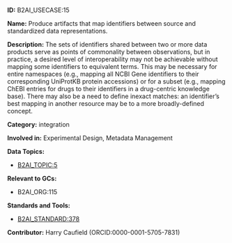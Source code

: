 **ID:** B2AI_USECASE:15

**Name:** Produce artifacts that map identifiers between source and standardized data representations.

**Description:** The sets of identifiers shared between two or more data products serve as points of commonality between observations, but in practice, a desired level of interoperability may not be achievable without mapping some identifiers to equivalent terms. This may be necessary for entire namespaces (e.g., mapping all NCBI Gene identifiers to their corresponding UniProtKB protein accessions) or for a subset (e.g., mapping ChEBI entries for drugs to their identifiers in a drug-centric knowledge base). There may also be a need to define inexact matches: an identifier’s best mapping in another resource may be to a more broadly-defined concept.

**Category:** integration

**Involved in:** Experimental Design, Metadata Management

**Data Topics:**

- [B2AI_TOPIC:5](../topics/Data.markdown)

**Relevant to GCs:**

- B2AI_ORG:115

**Standards and Tools:**

- [B2AI_STANDARD:378](https://b2ai.standards.synapse.org/Explore/Standard/DetailsPage?id=B2AI_STANDARD:378)

**Contributor:** Harry Caufield
 (ORCID:0000-0001-5705-7831)


